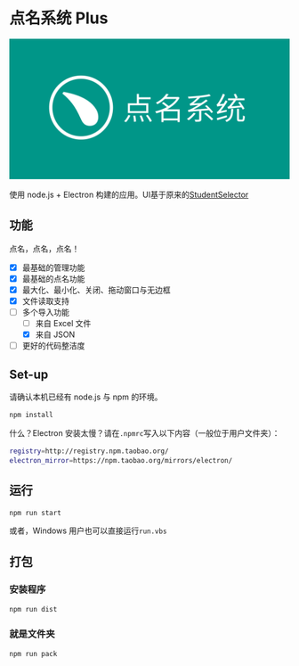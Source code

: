# 点名系统 Plus

![点名系统海报](点名海报.png)

使用 node.js + Electron 构建的应用。UI基于原来的[StudentSelector](https://github.com/pkuschool/StudentSelector)

## 功能

点名，点名，点名！

- [x] 最基础的管理功能
- [x] 最基础的点名功能
- [x] 最大化、最小化、关闭、拖动窗口与无边框
- [x] 文件读取支持
- [ ] 多个导入功能
  - [ ] 来自 Excel 文件
  - [x] 来自 JSON
- [ ] 更好的代码整洁度

## Set-up

请确认本机已经有 node.js 与 npm 的环境。

```bash
npm install
```

什么？Electron 安装太慢？请在```.npmrc```写入以下内容（一般位于用户文件夹）：

```bash
registry=http://registry.npm.taobao.org/
electron_mirror=https://npm.taobao.org/mirrors/electron/
```

## 运行


```bash
npm run start
```

或者，Windows 用户也可以直接运行```run.vbs```

## 打包

### 安装程序

```bash
npm run dist
```


### 就是文件夹

```bash
npm run pack
```

